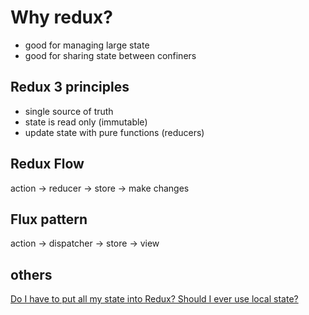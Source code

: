# Why redux?

- good for managing large state
- good for sharing state between confiners

## Redux 3 principles

- single source of truth
- state is read only (immutable)
- update state with pure functions (reducers)

## Redux Flow

action -> reducer -> store -> make changes

## Flux pattern

action -> dispatcher -> store -> view

## others

[Do I have to put all my state into Redux? Should I ever use local state?](https://redux.js.org/faq/organizing-state/#do-i-have-to-put-all-my-state-into-redux-should-i-ever-use-reacts-setstate)
